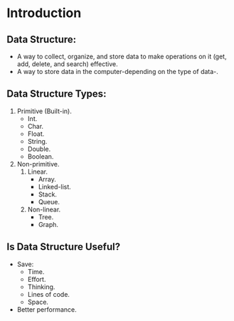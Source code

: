 # Introduction

## Data Structure:
- A way to collect, organize, and store data to make operations on it (get, add, delete, and search) effective.
- A way to store data in the computer-depending on the type of data-.

## Data Structure Types:
1. Primitive (Built-in).
   - Int.
   - Char.
   - Float.
   - String.
   - Double.
   - Boolean.
2. Non-primitive.
   1. Linear.
      - Array.
      - Linked-list.
      - Stack.
      - Queue.
   2. Non-linear.
      - Tree.
      - Graph.

## Is Data Structure Useful?
- Save:
  - Time.
  - Effort.
  - Thinking.
  - Lines of code.
  - Space.
- Better performance.
